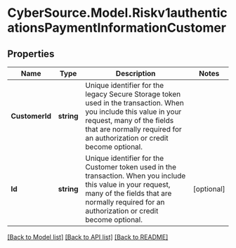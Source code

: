 # CyberSource.Model.Riskv1authenticationsPaymentInformationCustomer
## Properties

Name | Type | Description | Notes
------------ | ------------- | ------------- | -------------
**CustomerId** | **string** | Unique identifier for the legacy Secure Storage token used in the transaction. When you include this value in your request, many of the fields that are normally required for an authorization or credit become optional.  | 
**Id** | **string** | Unique identifier for the Customer token used in the transaction. When you include this value in your request, many of the fields that are normally required for an authorization or credit become optional.  | [optional] 

[[Back to Model list]](../README.md#documentation-for-models) [[Back to API list]](../README.md#documentation-for-api-endpoints) [[Back to README]](../README.md)

